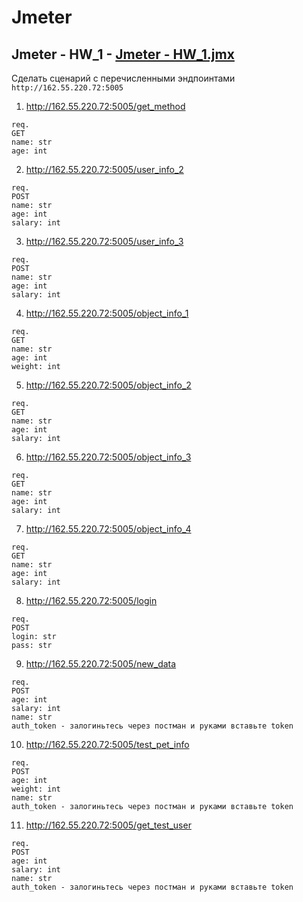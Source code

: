 # Jmeter
## **Jmeter - HW_1** - [Jmeter - HW_1.jmx](https://github.com/nlinky/Jmeter/blob/main/Jmeter%20-%20HW_1.jmx)
Сделать сценарий с перечисленными эндпоинтами
`http://162.55.220.72:5005`

1) http://162.55.220.72:5005/get_method
```
req.
GET
name: str
age: int
```

2) http://162.55.220.72:5005/user_info_2
```
req.
POST
name: str
age: int
salary: int
```

3) http://162.55.220.72:5005/user_info_3
```
req.
POST
name: str
age: int
salary: int
```
4) http://162.55.220.72:5005/object_info_1
```
req.
GET
name: str
age: int
weight: int
```
5) http://162.55.220.72:5005/object_info_2
```
req.
GET
name: str
age: int
salary: int
```
6) http://162.55.220.72:5005/object_info_3
```
req.
GET
name: str
age: int
salary: int
```
7) http://162.55.220.72:5005/object_info_4
```
req.
GET
name: str
age: int
salary: int
```
8. http://162.55.220.72:5005/login
```
req.
POST
login: str
pass: str
```

9) http://162.55.220.72:5005/new_data
```
req.
POST
age: int
salary: int
name: str
auth_token - залогиньтесь через постман и руками вставьте token
```
10) http://162.55.220.72:5005/test_pet_info
```
req.
POST
age: int
weight: int
name: str
auth_token - залогиньтесь через постман и руками вставьте token
```
11) http://162.55.220.72:5005/get_test_user
```
req.
POST
age: int
salary: int
name: str
auth_token - залогиньтесь через постман и руками вставьте token
```

